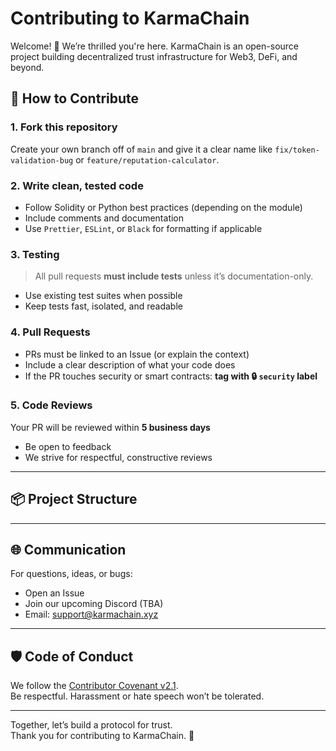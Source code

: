 # Contributing to KarmaChain

Welcome! 👋 We’re thrilled you're here. KarmaChain is an open-source project building decentralized trust infrastructure for Web3, DeFi, and beyond.

## 🚀 How to Contribute

### 1. Fork this repository
Create your own branch off of `main` and give it a clear name like `fix/token-validation-bug` or `feature/reputation-calculator`.

### 2. Write clean, tested code
- Follow Solidity or Python best practices (depending on the module)
- Include comments and documentation
- Use `Prettier`, `ESLint`, or `Black` for formatting if applicable

### 3. Testing
> All pull requests **must include tests** unless it’s documentation-only.

- Use existing test suites when possible
- Keep tests fast, isolated, and readable

### 4. Pull Requests
- PRs must be linked to an Issue (or explain the context)
- Include a clear description of what your code does
- If the PR touches security or smart contracts: **tag with 🔒 `security` label**

### 5. Code Reviews
Your PR will be reviewed within **5 business days**
- Be open to feedback
- We strive for respectful, constructive reviews

---

## 📦 Project Structure

---

## 🌐 Communication

For questions, ideas, or bugs:  
- Open an Issue  
- Join our upcoming Discord (TBA)  
- Email: support@karmachain.xyz

---

## 🛡️ Code of Conduct

We follow the [Contributor Covenant v2.1](https://www.contributor-covenant.org/version/2/1/code_of_conduct/).  
Be respectful. Harassment or hate speech won’t be tolerated.

---

Together, let’s build a protocol for trust.  
Thank you for contributing to KarmaChain. 🐝

